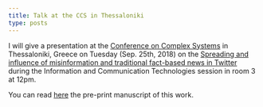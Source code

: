 ```yaml
---
title: Talk at the CCS in Thessaloniki
type: posts
---
```


I will give a presentation at the [Conference on Complex Systems](http://ccs2018.web.auth.gr/                                                                                                                                                                                                                                                                                                                                                                                                                                                                                                                                                                                                   ) in Thessaloniki, Greece on Tuesday (Sep. 25th, 2018) on the [Spreading and influence of misinformation and traditional fact-based news in Twitter](http://ccs2018.web.auth.gr/spreading-and-influence-misinformation-and-traditional-fact-based-news-twitter) during the Information and Communication Technologies session in room 3 at 12pm.

You can read [here](https://arxiv.org/abs/1803.08491) the pre-print manuscript of this work.

